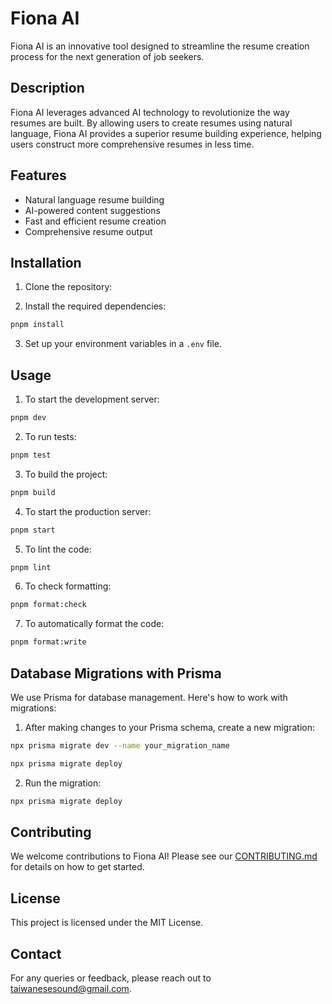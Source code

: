 # Fiona AI

Fiona AI is an innovative tool designed to streamline the resume creation process for the next generation of job seekers.

## Description

Fiona AI leverages advanced AI technology to revolutionize the way resumes are built. By allowing users to create resumes using natural language, Fiona AI provides a superior resume building experience, helping users construct more comprehensive resumes in less time.

## Features

- Natural language resume building
- AI-powered content suggestions
- Fast and efficient resume creation
- Comprehensive resume output

## Installation

1. Clone the repository:

2. Install the required dependencies:

```bash
pnpm install
```

3. Set up your environment variables in a `.env` file.

## Usage

1. To start the development server:

```bash
pnpm dev
```

2. To run tests:

```bash
pnpm test
```

3. To build the project:

```bash
pnpm build
```

4. To start the production server:

```bash
pnpm start
```

5. To lint the code:

```bash
pnpm lint
```

6. To check formatting:

```bash
pnpm format:check
```

7. To automatically format the code:

```bash
pnpm format:write
```

## Database Migrations with Prisma

We use Prisma for database management. Here's how to work with migrations:

1. After making changes to your Prisma schema, create a new migration:

```bash
npx prisma migrate dev --name your_migration_name
```

```bash
npx prisma migrate deploy
```

2. Run the migration:

```bash
npx prisma migrate deploy
```

## Contributing

We welcome contributions to Fiona AI! Please see our [CONTRIBUTING.md](link-to-contributing-file) for details on how to get started.

## License

This project is licensed under the MIT License.

## Contact

For any queries or feedback, please reach out to [taiwanesesound@gmail.com](taiwanesesound@gmail.com).